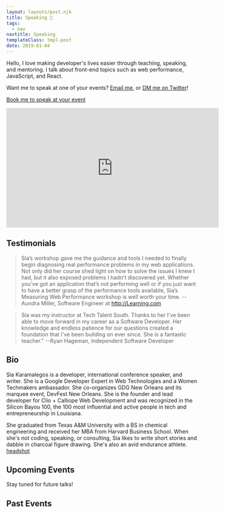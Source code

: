 ```yaml
---
layout: layouts/post.njk
title: Speaking 🎤
tags:
  - nav
navtitle: Speaking
templateClass: tmpl-post
date: 2019-01-04
---
```


<section>

Hello, I love making developer's lives easier through teaching, speaking, and mentoring. I talk about front-end topics such as web performance, JavaScript, and React.

Want me to speak at one of your events? <a href="mailto:sia@clioandcalliope.com?subject=Speaking inquiry from sia.codes">Email me</a>, or [DM me on Twitter](https://twitter.com/thegreengreek)!

<p class="text-center">
  <a class="button button-default" href="mailto:sia@clioandcalliope.com?subject=Speaking inquiry from sia.codes">Book me to speak at your event</a>
</p>

<div class="videoWrapper">
  <iframe width="560" height="315" src="https://www.youtube.com/embed/SA_Hp8l7lr4" frameborder="0" allow="accelerometer; autoplay; encrypted-media; gyroscope; picture-in-picture" allowfullscreen></iframe>
</div>
</section>

<section>

## Testimonials

> Sia’s workshop gave me the guidance and tools I needed to finally begin diagnosing real performance problems in my web applications. Not only did her course shed light on how to solve the issues I knew I had, but it also exposed problems I hadn't discovered yet. Whether you’ve got an application that’s not performing well or if you just want to have a better grasp of the performance tools available, Sia’s Measuring Web Performance workshop is well worth your time.
> --Aundra Miller, Software Engineer at http://Learning.com


> Sia was my instructor at Tech Talent South. Thanks to her I've been able to move forward in my career as a Software Developer. Her knowledge and endless patience for our questions created a foundation that I've been building on ever since. She is a fantastic teacher."
> --Ryan Hageman, Independent Software Developer

</section>

<section>

## Bio

Sia Karamalegos is a developer, international conference speaker, and writer. She is a Google Developer Expert in Web Technologies and a Women Techmakers ambassador. She co-organizes GDG New Orleans and its marquee event, DevFest New Orleans. She is the founder and lead developer for Clio + Calliope Web Development and was recognized in the Silicon Bayou 100, the 100 most influential and active people in tech and entrepreneurship in Louisiana.

She graduated from Texas A&M University with a BS in chemical engineering and received her MBA from Harvard Business School. When she's not coding, speaking, or consulting, Sia likes to write short stories and dabble in charcoal figure drawing. She's also an avid endurance athlete. [headshot](https://drive.google.com/file/d/0BwRL6D34a40YZUxtUjExak9XRXc/view)

</section>

<section>

## Upcoming Events

<div id="upcomingEvents" class="card-list">
  <p>Stay tuned for future talks!</p>
</div>

</section>

<section>

## Past Events

<div id="pastEvents" class="card-list"></div>

<script src="/javascript/speaking.mjs" type="module"></script>
</section>
